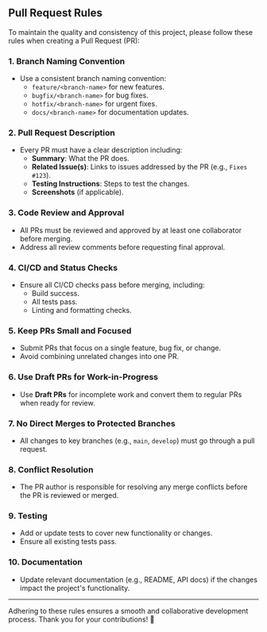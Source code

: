 ## Pull Request Rules

To maintain the quality and consistency of this project, please follow these rules when creating a Pull Request (PR):

### 1. Branch Naming Convention
- Use a consistent branch naming convention:
  - `feature/<branch-name>` for new features.
  - `bugfix/<branch-name>` for bug fixes.
  - `hotfix/<branch-name>` for urgent fixes.
  - `docs/<branch-name>` for documentation updates.

### 2. Pull Request Description
- Every PR must have a clear description including:
  - **Summary**: What the PR does.
  - **Related Issue(s)**: Links to issues addressed by the PR (e.g., `Fixes #123`).
  - **Testing Instructions**: Steps to test the changes.
  - **Screenshots** (if applicable).

### 3. Code Review and Approval
- All PRs must be reviewed and approved by at least one collaborator before merging.
- Address all review comments before requesting final approval.

### 4. CI/CD and Status Checks
- Ensure all CI/CD checks pass before merging, including:
  - Build success.
  - All tests pass.
  - Linting and formatting checks.

### 5. Keep PRs Small and Focused
- Submit PRs that focus on a single feature, bug fix, or change.
- Avoid combining unrelated changes into one PR.

### 6. Use Draft PRs for Work-in-Progress
- Use **Draft PRs** for incomplete work and convert them to regular PRs when ready for review.

### 7. No Direct Merges to Protected Branches
- All changes to key branches (e.g., `main`, `develop`) must go through a pull request.

### 8. Conflict Resolution
- The PR author is responsible for resolving any merge conflicts before the PR is reviewed or merged.

### 9. Testing
- Add or update tests to cover new functionality or changes.
- Ensure all existing tests pass.

### 10. Documentation
- Update relevant documentation (e.g., README, API docs) if the changes impact the project's functionality.

---

Adhering to these rules ensures a smooth and collaborative development process. Thank you for your contributions! 🎉
